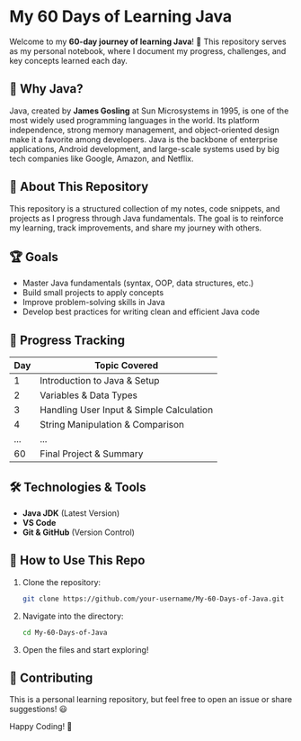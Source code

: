 # My 60 Days of Learning Java

Welcome to my **60-day journey of learning Java**! 🚀 This repository serves as my personal notebook, where I document my progress, challenges, and key concepts learned each day.

## 📌 Why Java?
Java, created by **James Gosling** at Sun Microsystems in 1995, is one of the most widely used programming languages in the world. Its platform independence, strong memory management, and object-oriented design make it a favorite among developers. Java is the backbone of enterprise applications, Android development, and large-scale systems used by big tech companies like Google, Amazon, and Netflix.

## 📌 About This Repository
This repository is a structured collection of my notes, code snippets, and projects as I progress through Java fundamentals. The goal is to reinforce my learning, track improvements, and share my journey with others.

## 🏆 Goals
- Master Java fundamentals (syntax, OOP, data structures, etc.)
- Build small projects to apply concepts
- Improve problem-solving skills in Java
- Develop best practices for writing clean and efficient Java code

## 📅 Progress Tracking
| Day | Topic Covered |
|-----|--------------|
| 1   | Introduction to Java & Setup |
| 2   | Variables & Data Types |
| 3   | Handling User Input & Simple Calculation |
| 4   | String Manipulation & Comparison |
| ... | ... |
| 60  | Final Project & Summary |

## 🛠️ Technologies & Tools
- **Java JDK** (Latest Version)
- **VS Code**
- **Git & GitHub** (Version Control)

## 🚀 How to Use This Repo
1. Clone the repository:
   ```bash
   git clone https://github.com/your-username/My-60-Days-of-Java.git
   ```
2. Navigate into the directory:
   ```bash
   cd My-60-Days-of-Java
   ```
3. Open the files and start exploring!

## 🤝 Contributing
This is a personal learning repository, but feel free to open an issue or share suggestions! 😃

  

Happy Coding! 🎯
